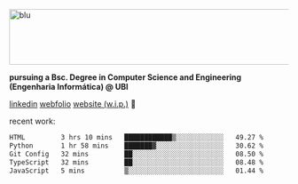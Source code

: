 
<img width="1415" height="100" alt="blu" src="https://github.com/rdsilva01/rdsilva01/assets/101207588/deb060e5-d035-4f09-b511-e3f50605b207">

**pursuing a Bsc. Degree in Computer Science and Engineering (Engenharia Informática) @ UBI** 

[linkedin](https://www.linkedin.com/in/rodrigo-silva-455b291bb/)
[webfolio](https://rdsilva01.github.io/portfolio-resume)
[website (w.i.p.)](https://rdsilva01.github.io/) 🏁

<!-- ![](https://komarev.com/ghpvc/?username=rdsilva01) -->

recent work:
<!--START_SECTION:waka-->

```txt
HTML         3 hrs 10 mins   ████████████▒░░░░░░░░░░░░   49.27 %
Python       1 hr 58 mins    ███████▓░░░░░░░░░░░░░░░░░   30.62 %
Git Config   32 mins         ██░░░░░░░░░░░░░░░░░░░░░░░   08.50 %
TypeScript   32 mins         ██░░░░░░░░░░░░░░░░░░░░░░░   08.48 %
JavaScript   5 mins          ▒░░░░░░░░░░░░░░░░░░░░░░░░   01.44 %
```

<!--END_SECTION:waka-->

